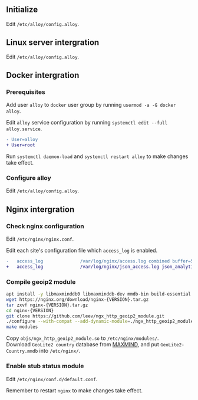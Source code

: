 ## Initialize

Edit `/etc/alloy/config.alloy`.

## Linux server intergration

Edit `/etc/alloy/config.alloy`.

## Docker intergration

### Prerequisites

Add user `alloy` to `docker` user group by running `usermod -a -G docker alloy`.

Edit `alloy` service configuration by running `systemctl edit --full alloy.service`.

```diff
- User=alloy
+ User=root
```

Run `systemctl daemon-load` and `systemctl restart alloy` to make changes take effect.

### Configure alloy

Edit `/etc/alloy/config.alloy`.

## Nginx intergration

### Check nginx configuration

Edit `/etc/nginx/nginx.conf`.

Edit each site's configuration file which `access_log` is enabled.

```diff
-   access_log              /var/log/nginx/access.log combined buffer=512k flush=1m;
+   access_log              /var/log/nginx/json_access.log json_analytics buffer=512k flush=1m;
```

### Compile geoip2 module

```zsh
apt install -y libmaxminddb0 libmaxminddb-dev mmdb-bin build-essential libpcre2-dev zlib1g-dev libssl-dev libxml2-dev libxslt-dev libgd-dev
wget https://nginx.org/download/nginx-{VERSION}.tar.gz
tar zxvf nginx-{VERSION}.tar.gz
cd nginx-{VERSION}
git clone https://github.com/leev/ngx_http_geoip2_module.git
./configure --with-compat --add-dynamic-module=./ngx_http_geoip2_module
make modules
```

Copy `objs/ngx_http_geoip2_module.so` to `/etc/nginx/modules/`.  
Download `GeoLite2 country` database from [MAXMIND](https://www.maxmind.com/en/home), and put `GeoLite2-Country.mmdb` into `/etc/nginx/`.

### Enable stub status module

Edit `/etc/nginx/conf.d/default.conf`.

Remember to restart `nginx` to make changes take effect.

